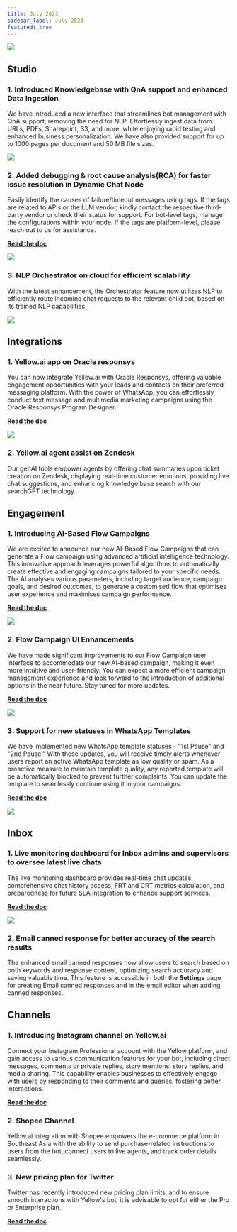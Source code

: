 ```yaml
---
title: July 2023
sidebar_label: July 2023
featured: true
---
```


![](https://i.imgur.com/hIGEIJL.png)

## Studio

### 1. Introduced Knowledgebase with QnA support and enhanced Data Ingestion

We have introduced a new interface that streamlines bot management with QnA support, removing the need for NLP. Effortlessly ingest data from URLs, PDFs, Sharepoint, S3, and more, while enjoying rapid testing and enhanced business personalization. We have also provided support for up to 1000 pages per document and 50 MB file sizes.

![](https://i.imgur.com/vKr4BvT.png) 


### 2. Added debugging & root cause analysis(RCA) for faster issue resolution in Dynamic Chat Node

Easily identify the causes of failure/timeout messages using tags. If the tags are related to APIs or the LLM vendor, kindly contact the respective third-party vendor or check their status for support. For bot-level tags, manage the configurations within your node. If the tags are platform-level, please reach out to us for assistance.

**[Read the doc](https://docs.yellow.ai/docs/platform_concepts/studio/build/nodes/prompt-nodes#27-dynamic-chat)**

![](https://i.imgur.com/qsbHdOB.png) 


### 3. NLP Orchestrator on cloud for efficient scalability

With the latest enhancement, the Orchestrator feature now utilizes NLP to efficiently route incoming chat requests to the relevant child bot, based on its trained NLP capabilities.


![](https://i.imgur.com/N4Q6c93.png) 


## Integrations

### 1. Yellow.ai app on Oracle responsys

You can now integrate Yellow.ai with Oracle Responsys, offering valuable engagement opportunities with your leads and contacts on their preferred messaging platform. With the power of WhatsApp, you can effortlessly conduct text message and multimedia marketing campaigns using the Oracle Responsys Program Designer.

**[Read the doc](https://docs.yellow.ai/docs/platform_concepts/appConfiguration/oracle-responsys)**


![](https://i.imgur.com/lQN7YnV.png) 


### 2. Yellow.ai agent assist on Zendesk

Our genAI tools empower agents by offering chat summaries upon ticket creation on Zendesk, displaying real-time customer emotions, providing live chat suggestions, and enhancing knowledge base search with our searchGPT technology.


## Engagement

### 1. Introducing AI-Based Flow Campaigns

We are excited to announce our new AI-Based Flow Campaigns that can generate a Flow campaign using advanced artificial intelligence technology. This innovative approach leverages powerful algorithms to automatically create effective and engaging campaigns tailored to your specific needs. The AI analyses various parameters, including target audience, campaign goals, and desired outcomes, to generate a customised flow that optimises user experience and maximises campaign performance.

**[Read the doc](https://docs.yellow.ai/docs/platform_concepts/engagement/flow-ai)**


![](https://i.imgur.com/HfDC8qn.png) 



### 2. Flow Campaign UI Enhancements

We have made significant improvements to our Flow Campaign user interface to accommodate our new AI-based campaign, making it even more intuitive and user-friendly. You can expect a more efficient campaign management experience and look forward to the introduction of additional options in the near future. Stay tuned for more updates.

**[Read the doc](https://docs.yellow.ai/docs/platform_concepts/engagement/flows_campaign#create-flow-campaign)**

![](https://i.imgur.com/SbCfwW7.png) 

### 3. Support for new statuses in WhatsApp Templates

We have implemented new WhatsApp template statuses - "1st Pause" and "2nd Pause." With these updates, you will receive timely alerts whenever users report an active WhatsApp template as low quality or spam. As a proactive measure to maintain template quality, any reported template will be automatically blocked to prevent further complaints. You can update the template to seamlessly continue using it in your campaigns.

**[Read the doc](https://docs.yellow.ai/docs/platform_concepts/engagement/outbound/templates/whatsapptemplate#4-view-whatsapp-template-approval-or-rejection-status)**

![](https://i.imgur.com/l7S80oi.png) 

## Inbox

### 1. Live monitoring dashboard for Inbox admins and supervisors to oversee latest live chats


The live monitoring dashboard provides real-time chat updates, comprehensive chat history access, FRT and CRT metrics calculation, and preparedness for future SLA integration to enhance support services.

**[Read the doc](https://docs.yellow.ai/docs/platform_concepts/inbox/monitor#dashboard-to-monitor-live-chats)**


![](https://i.imgur.com/oNSUoUs.png) 


### 2. Email canned response for better accuracy of the search results

The enhanced email canned responses now allow users to search based on both keywords and response content, optimizing search accuracy and saving valuable time. This feature is accessible in both the **Settings** page for creating Email canned responses and in the email editor when adding canned responses.

## Channels

### 1. Introducing Instagram channel on Yellow.ai

Connect your Instagram Professional account with the Yellow platform, and gain access to various communication features for your bot, including direct messages, comments or private replies, story mentions, story replies, and media sharing. This capability enables businesses to effectively engage with users by responding to their comments and queries, fostering better interactions.

**[Read the doc](https://docs.yellow.ai/docs/platform_concepts/channelConfiguration/instagram)**

### 2. Shopee Channel

Yellow.ai integration with Shopee empowers the e-commerce platform in Southeast Asia with the ability to send purchase-related instructions to users from the bot, connect users to live agents, and track order details seamlessly.


### 3. New pricing plan for Twitter

Twitter has recently introduced new pricing plan limits, and to ensure smooth interactions with Yellow's bot, it is advisable to opt for either the Pro or Enterprise plan.

**[Read the doc](https://docs.yellow.ai/docs/platform_concepts/channelConfiguration/twitter#twitter-pricing-plans)**




